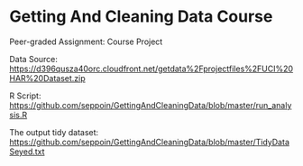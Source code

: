 # Getting And Cleaning Data Course
Peer-graded Assignment: Course Project

Data Source: https://d396qusza40orc.cloudfront.net/getdata%2Fprojectfiles%2FUCI%20HAR%20Dataset.zip

R Script: https://github.com/seppoin/GettingAndCleaningData/blob/master/run_analysis.R

The output tidy dataset: https://github.com/seppoin/GettingAndCleaningData/blob/master/TidyDataSeyed.txt
